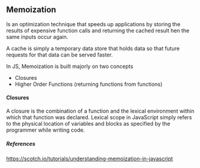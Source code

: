 ## Memoization

Is an optimization technique that speeds up applications by storing the results of expensive function calls and returning the cached result hen the same inputs occur again.

A cache is simply a temporary data store that holds data so that future requests for that data can be served faster.

In JS, Memoization is built majorly on two concepts
- Closures
- Higher Order Functions (returning functions from functions)

#### Closures

A closure is the combination of a function and the lexical environment within which that function was declared.
Lexical scope in JavaScript simply refers to the physical location of variables and blocks as specified by the programmer while writing code.

##### References

https://scotch.io/tutorials/understanding-memoization-in-javascript